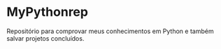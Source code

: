 # MyPythonrep
Repositório para comprovar meus conhecimentos em Python e também salvar projetos concluídos.

